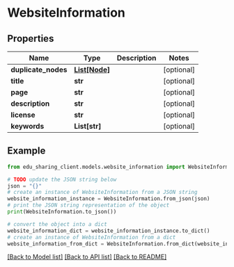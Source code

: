 # WebsiteInformation


## Properties

Name | Type | Description | Notes
------------ | ------------- | ------------- | -------------
**duplicate_nodes** | [**List[Node]**](Node.md) |  | [optional] 
**title** | **str** |  | [optional] 
**page** | **str** |  | [optional] 
**description** | **str** |  | [optional] 
**license** | **str** |  | [optional] 
**keywords** | **List[str]** |  | [optional] 

## Example

```python
from edu_sharing_client.models.website_information import WebsiteInformation

# TODO update the JSON string below
json = "{}"
# create an instance of WebsiteInformation from a JSON string
website_information_instance = WebsiteInformation.from_json(json)
# print the JSON string representation of the object
print(WebsiteInformation.to_json())

# convert the object into a dict
website_information_dict = website_information_instance.to_dict()
# create an instance of WebsiteInformation from a dict
website_information_from_dict = WebsiteInformation.from_dict(website_information_dict)
```
[[Back to Model list]](../README.md#documentation-for-models) [[Back to API list]](../README.md#documentation-for-api-endpoints) [[Back to README]](../README.md)


